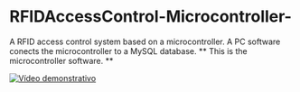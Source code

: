 # RFIDAccessControl-Microcontroller-
A RFID access control system based on a microcontroller. A PC software conects the microcontroller to a MySQL database. ** This is the microcontroller software. **

[![Vídeo demonstrativo](https://img.youtube.com/vi/LxMSG699-LI/0.jpg)](https://www.youtube.com/watch?v=LxMSG699-LI)
